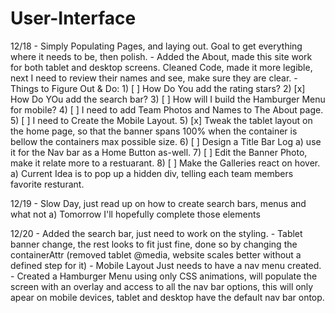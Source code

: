 # User-Interface

12/18 - Simply Populating Pages, and laying out.
        Goal to get everything where it needs to be, then polish.
      - Added the About, made this site work for both tablet and desktop screens.
        Cleaned Code, made it more legible, next I need to review their names and see, make sure they are clear.
      - Things to Figure Out & Do:
            1) [ ] How Do You add the rating stars?
            2) [x] How Do YOu add the search bar?
            3) [ ] How will I build the Hamburger Menu for mobile?
            4) [ ] I need to add Team Photos and Names to The About page.
            5) [ ] I need to Create the Mobile Layout.
            5) [x] Tweak the tablet layout on the home page, so that the banner         spans 100% when the container is bellow the containers max           possible size.
            6) [ ] Design a Title Bar Log
                     a) use it for the Nav bar as a Home Button as-well.
            7) [ ] Edit the Banner Photo, make it relate more to a restuarant.
            8) [ ] Make the Galleries react on hover.
                     a) Current Idea is to pop up a hidden div, telling each team members favorite resturant.

12/19 - Slow Day, just read up on how to create search bars, menus and what not
        a) Tomorrow I'll hopefully complete those elements

12/20 - Added the search bar, just need to work on the styling.
      - Tablet banner change, the rest looks to fit just fine, done so by changing the  containerAttr (removed tablet @media, website scales better without a defined step for it)
      - Mobile Layout Just needs to have a nav menu created.
      - Created a Hamburger Menu using only CSS animations, will populate the screen with an overlay and access to all the nav bar options, this will only apear on mobile devices, tablet and desktop have the default nav bar ontop.